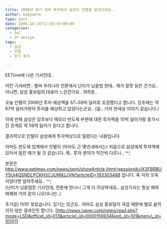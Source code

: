 ```yaml
---
title: 2006년 장기 설비 투자에서 삼성이 인텔을 앞섰다네요..
author: babyworm
type: post
date: 2006-10-18T11:03:47+00:00
categories:
  - SoC
  - IP design
tags:
  - 삼성
  - 인텔
  - 장기 투자

---
```

EETime에 나온 기사인데.. 

이런 기사라면.. 벌써 우리나라 언론에서 난리가 났을법 한데.. 제가 잘못 읽은 건가요.. 아니면, 삼성 홍보팀의 대응이 느린건가요.. 여하튼..

오늘 인텔이 2006년 투자 예상액을 57~59억 달러로 조정했다고 합니다. 당초에는 약 67억 달러가량의 투자를 예상하고 있었다는군요.. (음.. 거의 딴세상 이야기 같습니다.)

이에 반해 삼성은 당초보다 메모리 반도체 부분에 대한 투자액을 10억 달러가량 증가시킨 관계로 약 59억 달러가 된다고 합니다.  

결과적으로 인텔이 삼성에게 투자액상으로 밀렸다는 내용입니다. 

아마도 반도체 업계에서 인텔이 (아마도 근 몇년내에서는) 처음으로 삼성에게 투자액에 있어서 밀린 해가 될 것 같습니다. 뭐.. 투자 분야가 약간씩 다르니.. ^^;

본문은 <http://www.eetimes.com/news/semi/showArticle.jhtml;jsessionid=IX3FBRBUY5UI4QSNDLPCKHSCJUNN2JVN?articleID=193303488> 입니다. 혹 저의 오독이었다면 알려주세요.. ^^;<br>
(난리가 났을법한 기사인데, 언론에 안나니 그게 더 이상하네요.. 삼성기사는 항상 해외매체와 거의 같이 나오더니만..)

추가글) 아하! 찾았습니다. 있기는 있군요.. 아마도 삼성 홍보팀이 국감 때문에 별로 움직이지 않은 결과인듯 합니다. [http://news.naver.com/news/read.php?mode=LSD&office\_id=013&article\_id=0000156934§ion\_id=101&menu\_id=101][1]<img decoding="async" alt="" src="https://i0.wp.com/babyworm.net/tatter/plugins/emoticons/emoticons/red(34).gif?w=625" data-recalc-dims="1" />

 [1]: http://news.naver.com/news/read.php?mode=LSD&office_id=013&article_id=0000156934§ion_id=101&menu_id=101
